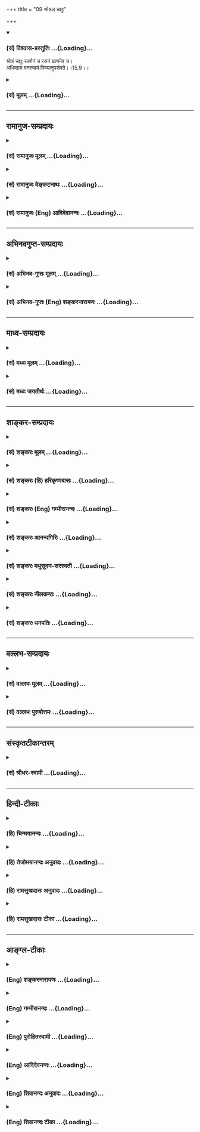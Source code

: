 +++
title = "09 श्रोत्रञ् चक्षुः"

+++
<div class="js_include" newlevelforh1="3" title="(सं) विश्वास-प्रस्तुतिः" unfilled url="/purANam/mahAbhAratam/06-bhIShma-parva/02-bhagavad-gItA-parva/saMskRtam/vishvAsa-prastutiH/15_puruShottama-yogaH/09_shrotra~n_chaxuH.md">
<details open><summary><h3>(सं) विश्वास-प्रस्तुतिः ...{Loading}...</h3></summary>

श्रोत्रं चक्षुः स्पर्शनं च रसनं घ्राणमेव च।  
अधिष्ठाय मनश्चायं विषयानुपसेवते।।15.9।।
</details>
</div>
<div class="js_include collapsed" newlevelforh1="3" title="(सं) मूलम्" unfilled url="/purANam/mahAbhAratam/06-bhIShma-parva/02-bhagavad-gItA-parva/saMskRtam/mUlam/15_puruShottama-yogaH/09_shrotra~n_chaxuH.md">
<details><summary><h3>(सं) मूलम् ...{Loading}...</h3></summary>

श्रोत्रं चक्षुः स्पर्शनं च रसनं घ्राणमेव च।  
अधिष्ठाय मनश्चायं विषयानुपसेवते।।15.9।।
</details>
</div>


_________________
## रामानुज-सम्प्रदायः
<div class="js_include collapsed" newlevelforh1="3" title="(सं) रामानुजः मूलम्" unfilled url="/purANam/mahAbhAratam/06-bhIShma-parva/02-bhagavad-gItA-parva/saMskRtam/rAmAnujaH/mUlam/15_puruShottama-yogaH/09_shrotra~n_chaxuH.md">
<details><summary><h3>(सं) रामानुजः मूलम् ...{Loading}...</h3></summary>

।।15.9।। एतानि मनःषष्ठानि इन्द्रियाणि **अधिष्ठाय**
स्वस्वविषयवृत्त्यनुगुणानि कृत्वा तान् शब्दादीन् **विषयान्** **उपसेवते
उपभुंक्ते।**

</details>
</div>
<div class="js_include collapsed" newlevelforh1="3" title="(सं) रामानुजः वेङ्कटनाथः" unfilled url="/purANam/mahAbhAratam/06-bhIShma-parva/02-bhagavad-gItA-parva/saMskRtam/rAmAnujaH/venkaTanAthaH/15_puruShottama-yogaH/09_shrotra~n_chaxuH.md">
<details><summary><h3>(सं) रामानुजः वेङ्कटनाथः ...{Loading}...</h3></summary>

  
  
।।15.9।। No commentary.  
  

</details>
</div>
<div class="js_include collapsed" newlevelforh1="3" title="(सं) रामानुजः (Eng) आदिदेवानन्दः" unfilled url="/purANam/mahAbhAratam/06-bhIShma-parva/02-bhagavad-gItA-parva/saMskRtam/rAmAnujaH/english/AdidevAnandaH/15_puruShottama-yogaH/09_shrotra~n_chaxuH.md">
<details><summary><h3>(सं) रामानुजः (Eng) आदिदेवानन्दः ...{Loading}...</h3></summary>

15.9 Presiding over these sense-organs, of which the mind is the sixth,
the lord of the body drives the organs towards their corresponding
objects like sound and the rest and enjoys them.

</details>
</div>


_________________
## अभिनवगुप्त-सम्प्रदायः
<div class="js_include collapsed" newlevelforh1="3" title="(सं) अभिनव-गुप्तः मूलम्" unfilled url="/purANam/mahAbhAratam/06-bhIShma-parva/02-bhagavad-gItA-parva/saMskRtam/abhinava-guptaH/mUlam/15_puruShottama-yogaH/09_shrotra~n_chaxuH.md">
<details><summary><h3>(सं) अभिनव-गुप्तः मूलम् ...{Loading}...</h3></summary>

।।15.9 -- 15.11।। एवं सृष्टौ संहारे च एतैः साहित्यमस्योक्त्वा स्थितावपि
स्थानासनमननादिरूपायां +++(N ममतादि)+++ विषयग्रहणात्मिकायां +++(omits स्थितावपि
-- त्मिकायाम्)+++ तत्सहितस्यैवास्य व्यापार इति निश्चीयते -- श्रोत्रमित्यादि
अचेतस इत्यन्तम्। मनः इत्यनेनान्तःकरणमुपलक्ष्यते। अत एव
शरीरस्थितियोगात्तिष्ठन्तम् शरीरान्तरग्रहणाय उत्क्रामन्तम् विषयान्वा
भुञ्जानं मूढा न पश्यन्ति; अप्रबुद्धत्त्वात्। प्रबुद्धास्तु सर्वत्रैव
बोधरूपमेव अनुसंदधाना +++(S;;N -- रूपमनुसंदधानाः)+++ जानन्त्येव;
इत्यलुप्तमसमाधयः; तेषां यत्नपरत्त्वात्। ,अकृतात्मनां तु यत्नोऽपि न फलाय;
अपरिपक्वकषायत्त्वात्। न हि शरदि सलिलादिसामग्रीसंमर्देऽपि धान्यबीजानि
उप्यमानानि फलसंपदे अलम्। अत एव सामग्री एव सा अस्य न भवति। अन्यदेव किल,+++(S
omits किल)+++ मधुमाससंभृतजलधरपटलीप्रेरितमम्भः काचिदेव च सा भूः; यस्यां
शिशिरविवशीकृतायां,+++(S;;N शिशिरवशविवशी -- )+++ रविकरस्पर्शेनैव कान्तिः। एवम्
अकृतात्मनां यत्नो न सकलाङ्गपरिपूर्णत्वमायाति +++(;N परिपूर्णः कर्तुमायाति)+++।
अत एव प्राप्याप्युपायं पारमेश्वरदीक्षादि,( परमेश्वर) ये
तथाविधक्रोधमोहादिग्रन्थिसन्दर्भगर्भीकृतान्तर्दृशः (
सन्दर्भीकृतान्तर्दृशः) ; तेषु उपाय एव साकल्यं न भजतीति मन्तव्यम्।
यदुक्तम् +++(S;;N तदुक्तम्)+++ -- क्रोधादौ दृश्यमाने हि दीक्षितोऽपि न
मुक्तिभाक्। इति।

</details>
</div>
<div class="js_include collapsed" newlevelforh1="3" title="(सं) अभिनव-गुप्तः (Eng) शङ्करनारायणः" unfilled url="/purANam/mahAbhAratam/06-bhIShma-parva/02-bhagavad-gItA-parva/saMskRtam/abhinava-guptaH/english/shankaranArAyaNaH/15_puruShottama-yogaH/09_shrotra~n_chaxuH.md">
<details><summary><h3>(सं) अभिनव-गुप्तः (Eng) शङ्करनारायणः ...{Loading}...</h3></summary>

15.9 See Comment under 15.11

</details>
</div>


_________________
## माध्व-सम्प्रदायः
<div class="js_include collapsed" newlevelforh1="3" title="(सं) मध्वः मूलम्" unfilled url="/purANam/mahAbhAratam/06-bhIShma-parva/02-bhagavad-gItA-parva/saMskRtam/madhvaH/mUlam/15_puruShottama-yogaH/09_shrotra~n_chaxuH.md">
<details><summary><h3>(सं) मध्वः मूलम् ...{Loading}...</h3></summary>

।।15.9।। इन्द्रियद्वाराऽपि सोऽपि भुङ्क्ते। तद्य इमे वीणायां गायन्त्येतं
ते गायन्ति इति च श्रुतिः। गुणान्वितमेव भुङ्क्ते। न ह वै देवान्पापं
गच्छति \[बृ.उ.1।5।20\] इति श्रुतेः।

</details>
</div>
<div class="js_include collapsed" newlevelforh1="3" title="(सं) मध्वः जयतीर्थः" unfilled url="/purANam/mahAbhAratam/06-bhIShma-parva/02-bhagavad-gItA-parva/saMskRtam/madhvaH/jayatIrthaH/15_puruShottama-yogaH/09_shrotra~n_chaxuH.md">
<details><summary><h3>(सं) मध्वः जयतीर्थः ...{Loading}...</h3></summary>

।।15.9।। अस्तीश्वरस्य भोगः। किन्तु जीवेन्द्रियैर्नास्तीत्यतो
जीवविषयमेतदित्यत आह -- **इन्द्रिये**ति। राजाद्यन्तर्गतं गायन्तीत्यनेन हि
तच्छ्रोत्रेण गानभोगो लभ्यते। विषयभोगाङ्गीकारे दुष्टस्यापि भोगः
स्यादित्यत उत्तरवाक्यगतं विशेषणमाश्रित्याह -- **गुणे**ति।
गुणमेवेत्यर्थः। एतद्भुञ्जानस्य विशेषणमिति केचित् तान्प्रत्याह -- **न ह
वा** इति।

</details>
</div>


_________________
## शाङ्कर-सम्प्रदायः
<div class="js_include collapsed" newlevelforh1="3" title="(सं) शङ्करः मूलम्" unfilled url="/purANam/mahAbhAratam/06-bhIShma-parva/02-bhagavad-gItA-parva/saMskRtam/shankaraH/mUlam/15_puruShottama-yogaH/09_shrotra~n_chaxuH.md">
<details><summary><h3>(सं) शङ्करः मूलम् ...{Loading}...</h3></summary>

।।15.9।। --,**श्रोत्रं चक्षुः स्पर्शनं च** त्वगिन्द्रियं **रसनं घ्राणमेव
च मनश्च** षष्ठं प्रत्येकम् इन्द्रियेण सह; **अधिष्ठाय** देहस्थः
**विषयान्** शब्दादीन् **उपसेवते**।। एवं देहगतं देहात् --,

</details>
</div>
<div class="js_include collapsed" newlevelforh1="3" title="(सं) शङ्करः (हि) हरिकृष्णदासः" unfilled url="/purANam/mahAbhAratam/06-bhIShma-parva/02-bhagavad-gItA-parva/saMskRtam/shankaraH/hindI/harikRShNadAsaH/15_puruShottama-yogaH/09_shrotra~n_chaxuH.md">
<details><summary><h3>(सं) शङ्करः (हि) हरिकृष्णदासः ...{Loading}...</h3></summary>

।।15.9।। वे ( मनसहित छः इन्द्रियाँ ) कौनसी हैं, यह शरीरमें स्थित (
जीवात्मा ) श्रोत्र; चक्षु; त्वचा; रसना और नासिका इनमेंसे प्रत्येक
इन्द्रियको और उसके छठे मनको; आश्रय बनाकर; शब्दादि विषयोंका सेवन किया
करता है।

</details>
</div>
<div class="js_include collapsed" newlevelforh1="3" title="(सं) शङ्करः (Eng) गम्भीरानन्दः" unfilled url="/purANam/mahAbhAratam/06-bhIShma-parva/02-bhagavad-gItA-parva/saMskRtam/shankaraH/english/gambhIrAnandaH/15_puruShottama-yogaH/09_shrotra~n_chaxuH.md">
<details><summary><h3>(सं) शङ्करः (Eng) गम्भीरानन्दः ...{Loading}...</h3></summary>

15.9 Seated in the body, it upasevate, enjoys; visayan, the
objects-sound etc.; adhisthaya, by presiding over; srotram, the ear;
caksuh, eyes; sparsanam, skin, the organ of touch; rasanam, tongue; eva
ca, as also; the ghranam, nose; and manah, the mind, the
sixth-(presiding over) each one of them along with its (corresponding)
organ.

</details>
</div>
<div class="js_include collapsed" newlevelforh1="3" title="(सं) शङ्करः आनन्दगिरिः" unfilled url="/purANam/mahAbhAratam/06-bhIShma-parva/02-bhagavad-gItA-parva/saMskRtam/shankaraH/AnandagiriH/15_puruShottama-yogaH/09_shrotra~n_chaxuH.md">
<details><summary><h3>(सं) शङ्करः आनन्दगिरिः ...{Loading}...</h3></summary>

।।15.9।। मनःषष्ठानीन्द्रियाण्येव प्रश्नद्वारा विशेषतो दर्शयति --
**कानीति।**

</details>
</div>
<div class="js_include collapsed" newlevelforh1="3" title="(सं) शङ्करः मधुसूदन-सरस्वती" unfilled url="/purANam/mahAbhAratam/06-bhIShma-parva/02-bhagavad-gItA-parva/saMskRtam/shankaraH/madhusUdana-sarasvatI/15_puruShottama-yogaH/09_shrotra~n_chaxuH.md">
<details><summary><h3>(सं) शङ्करः मधुसूदन-सरस्वती ...{Loading}...</h3></summary>

।।15.9।। तान्येवेन्द्रियाणि दर्शयन् यदर्थं गृहीत्वा गच्छति तदाह --
श्रोत्रमिति। श्रोत्रं चक्षुः स्पर्शनं च रसनं घ्राणमेव च
चकारात्कर्मेन्द्रियाणि प्राणं च मनश्च षष्ठमधिष्ठायैव आश्रित्यैव विषयान्
शब्दादीनयं जीव उपसेवते भुंक्ते।

</details>
</div>
<div class="js_include collapsed" newlevelforh1="3" title="(सं) शङ्करः नीलकण्ठः" unfilled url="/purANam/mahAbhAratam/06-bhIShma-parva/02-bhagavad-gItA-parva/saMskRtam/shankaraH/nIlakaNThaH/15_puruShottama-yogaH/09_shrotra~n_chaxuH.md">
<details><summary><h3>(सं) शङ्करः नीलकण्ठः ...{Loading}...</h3></summary>

।।15.9।। कानि तानि मनःषष्ठानि। तानि गृहीत्वा गत्वा चायं किं करोतीत्यत आह
-- **श्रोत्रमिति।** अधिष्ठाय व्यापारवन्ति कृत्वा विषयान् शब्दादीनुपसेवते
प्रकाशयति। यथा दीपः स्वस्य वृत्तिलाभाय तैलवर्त्याद्यपेक्षमाणोऽपि
स्वविषयावभासने स्वयमेव प्रभुः एवं जीवोऽपि घटाकारत्वलाभाय
मनःषष्ठानीन्द्रियाणि सूर्यादींश्चापेक्षते तथापि घटावभासं स्वयमेव करोति
नेतराणि इन्द्रियसूर्यादीनि स्वभास्यत्वात्तैलवर्त्यादिवदित्याशयः।

</details>
</div>
<div class="js_include collapsed" newlevelforh1="3" title="(सं) शङ्करः धनपतिः" unfilled url="/purANam/mahAbhAratam/06-bhIShma-parva/02-bhagavad-gItA-parva/saMskRtam/shankaraH/dhanapatiH/15_puruShottama-yogaH/09_shrotra~n_chaxuH.md">
<details><summary><h3>(सं) शङ्करः धनपतिः ...{Loading}...</h3></summary>

।।15.9।। कानि पुनस्तानि किमर्थ च तानि गृहीत्वा संयातीति चेत्तत्राह।
श्रोत्रं चक्षुः स्पर्शनं च त्वग्न्द्रियं रसनं घ्राणमेवच।
चकारत्प्राणादिसमुच्चयः। मनः षष्ठं प्रत्येकमिन्द्रियेण सह अधिष्ठाय
देहस्थोऽयं जीवो विषयान् शब्दादीनुपसेवते भुङ्क्तेः।

</details>
</div>


_________________
## वल्लभ-सम्प्रदायः
<div class="js_include collapsed" newlevelforh1="3" title="(सं) वल्लभः मूलम्" unfilled url="/purANam/mahAbhAratam/06-bhIShma-parva/02-bhagavad-gItA-parva/saMskRtam/vallabhaH/mUlam/15_puruShottama-yogaH/09_shrotra~n_chaxuH.md">
<details><summary><h3>(सं) वल्लभः मूलम् ...{Loading}...</h3></summary>

।।15.9।। तान्येवेन्द्रियाणि सेवते इति दर्शयन्यदर्थं गृहीत्वा गच्छति तदाह
-- श्रोत्रमिति स्पष्टम्। प्राकृताहङ्कारकार्यं स्वस्वविषयवृत्त्यनुगुणं
कृत्वा तत्तच्छब्दादीन् विषयानुपभुङ्क्ते।

</details>
</div>
<div class="js_include collapsed" newlevelforh1="3" title="(सं) वल्लभः पुरुषोत्तमः" unfilled url="/purANam/mahAbhAratam/06-bhIShma-parva/02-bhagavad-gItA-parva/saMskRtam/vallabhaH/puruShottamaH/15_puruShottama-yogaH/09_shrotra~n_chaxuH.md">
<details><summary><h3>(सं) वल्लभः पुरुषोत्तमः ...{Loading}...</h3></summary>

  
  
।।15.9।। किमर्थं गृहीत्वा गच्छति इत्यत आह -- श्रोत्रमिति।
श्रोत्रादीनीन्द्रियाणि लौकिकस्थूलशरीरे स्थूलानि मनः अन्तःकरणं च अधिष्ठाय
मुख्यरूपेण तत्र स्वयं स्थितिं कृत्वा अग्रे अलौकिकतदनुभवार्थं विषयान् उप
स्वांशजीवसमीपे सेवते भोगं करोतीत्यर्थः। ,

</details>
</div>


_________________
## संस्कृतटीकान्तरम्
<div class="js_include collapsed" newlevelforh1="3" title="(सं) श्रीधर-स्वामी" unfilled url="/purANam/mahAbhAratam/06-bhIShma-parva/02-bhagavad-gItA-parva/saMskRtam/shrIdhara-svAmI/15_puruShottama-yogaH/09_shrotra~n_chaxuH.md">
<details><summary><h3>(सं) श्रीधर-स्वामी ...{Loading}...</h3></summary>

।।15.9।। तान्येवेन्द्रियाणि दर्शयन्यदर्थं गृहीत्वा गच्छति तदाह **--
श्रोत्रमिति।** श्रोत्रादीनि बाह्येन्द्रियाणि
मनश्चान्तःकरणमधिष्ठायाश्रित्य शब्दादीन्विषयानयं जीव उपभुङ्क्ते।

</details>
</div>


_________________
## हिन्दी-टीकाः
<div class="js_include collapsed" newlevelforh1="3" title="(हि) चिन्मयानन्दः" unfilled url="/purANam/mahAbhAratam/06-bhIShma-parva/02-bhagavad-gItA-parva/hindI/chinmayAnandaH/15_puruShottama-yogaH/09_shrotra~n_chaxuH.md">
<details><summary><h3>(हि) चिन्मयानन्दः ...{Loading}...</h3></summary>

।।15.9।। शुद्ध चैतन्य स्वरूप स्वत किसी वस्तु को प्रकाशित नहीं करता है;
क्योंकि उसमें विषयों का सर्वथा अभाव रहता है। परन्तु यही चैतन्य बुद्धि
में परावर्तित होकर वस्तुओं को प्रकाशित करता है। यही बुद्धि का प्रकाश
कहलाता है; जो इन्द्रियों के माध्यम से वस्तुओं को प्रकाशित करता है। मन
सभी इन्द्रियों के साथ युक्त होता है; जिसके कारण बाह्य वस्तुओं का
सम्पूर्ण ज्ञान संभव होता है। बुद्धि की उपाधि से युक्त चैतन्य ही विषयों
का भोक्ता जीव है। यदि यह चैतन्य आत्मा सर्वत्र विद्यमान है और हमारा स्वरूप
ही है; जिसके द्वारा हम सम्पूर्ण जगत् का अनुभव कर रहे हैं; तो क्या कारण
है कि हम उसे पहचानते नहीं हैं इसका कारण अज्ञान है। भगवान् कहते हैं

</details>
</div>
<div class="js_include collapsed" newlevelforh1="3" title="(हि) तेजोमयानन्दः अनुवादः" unfilled url="/purANam/mahAbhAratam/06-bhIShma-parva/02-bhagavad-gItA-parva/hindI/tejomayAnandaH/anuvAdaH/15_puruShottama-yogaH/09_shrotra~n_chaxuH.md">
<details><summary><h3>(हि) तेजोमयानन्दः अनुवादः ...{Loading}...</h3></summary>

।।15.9।। (यह जीव) श्रोत्र, चक्षु, स्पर्शेन्द्रिय, रसना और घ्राण (नाक) इन
इन्द्रियों तथा मन को आश्रय करके अर्थात् इनके द्वारा विषयों का सेवन करता
है।।

</details>
</div>
<div class="js_include collapsed" newlevelforh1="3" title="(हि) रामसुखदासः अनुवादः" unfilled url="/purANam/mahAbhAratam/06-bhIShma-parva/02-bhagavad-gItA-parva/hindI/rAmasukhadAsaH/anuvAdaH/15_puruShottama-yogaH/09_shrotra~n_chaxuH.md">
<details><summary><h3>(हि) रामसुखदासः अनुवादः ...{Loading}...</h3></summary>

।।15.9।। यह जीवात्मा मनका आश्रय लेकर श्रोत्र, नेत्र, त्वचा, रसना और घ्राण
-- इन पाँचों इन्द्रियोंके द्वारा विषयोंका सेवन करता है।

</details>
</div>
<div class="js_include collapsed" newlevelforh1="3" title="(हि) रामसुखदासः टीका" unfilled url="/purANam/mahAbhAratam/06-bhIShma-parva/02-bhagavad-gItA-parva/hindI/rAmasukhadAsaH/TIkA/15_puruShottama-yogaH/09_shrotra~n_chaxuH.md">
<details><summary><h3>(हि) रामसुखदासः टीका ...{Loading}...</h3></summary>

।।15.9।।***व्याख्या --***  **अधिष्ठाय मनश्चायम् --** मनमें अनेक
प्रकारके (अच्छेबुरे) संकल्पविकल्प होते रहते हैं। इनसे स्वयं की स्थितिमें
कोई अन्तर नहीं आता क्योंकि स्वयं (चेतनतत्त्व; आत्मा) जड शरीर;
इन्द्रियाँ; मन; बुद्धिसे अत्यन्त परे और उनका आश्रय तथा प्रकाशक है।
संकल्पविकल्प आतेजाते हैं और स्वयं सदा ज्योंकात्यों रहता है। मनका संयोग
होनेपर ही सुनने; देखने; स्पर्श करने; स्वाद लेने तथा सूँघनेका ज्ञान होता
है। जीवात्माको मनके बिना इन्द्रियोंसे सुखदुःख नहीं मिल सकता। इसलिये यहाँ
मनको अधिष्ठित करनेकी बात कही गयी है। तात्पर्य यह है कि जीवात्मा मनको
अधिष्ठित करनेके अर्थात् उसका आश्रय लेकर ही इन्द्रियोंके द्वारा विषयोंका
सेवन करता है।  
  
**श्रोत्रं चक्षुः स्पर्शनं च रसनं घ्राणमेव च --** श्रवणेन्द्रिय अर्थात्
कानोंमें सुननेकी शक्ति **(टिप्पणी प₀ 764)** **श्रोत्रम्** है। आजतक हमने
अनेक प्रकारके अनुकल (स्तुति; मान; बड़ाई; आशीर्वाद; मधुर गान; वाद्य आदि)
और प्रतिकूल (निन्दा; अपमान; शाप; गाली आदि) शब्द सुने हैं पर उनसे स्वयं
में क्या फरक पड़ाकिसीको पौत्रके जन्म तथा पुत्रकी मृत्युका समाचार एक साथ
मिला। दोनों समाचार सुननेसे एकके जन्म तथा दूसरेकी मृत्यु का जो ज्ञान हुआ;
उस ज्ञान में कोई अन्तर नहीं आया। जब ज्ञानमें भी कोई अन्तर नहीं आया; तो
फिर ज्ञाता में अन्तर आयेगा ही कैसे अतः जन्म और मृत्युका समाचार सुननेसे
अन्तःकरणमें (माने हुए सम्बन्धके कारण) जो असर होता है; उसकी तरफ दृष्टि न
रखकर इस ज्ञान पर ही दृष्टि रखनी चाहिये। इसी तरह अन्य इन्द्रियोंके
विषयमें भी समझ लेना चाहिये। नेत्रेन्द्रिय अर्थात् नेत्रोंमें देखनेकी
शक्ति **चक्षुः** है। आजतक हमने अनेक सुन्दर; असुन्दर; मनोहर; भयानक रूप या
दृश्य देखे हैं पर उनसे अपने स्वरूप में क्या फरक पड़ास्पर्शेन्द्रिय
अर्थात् त्वचामें स्पर्श करनेकी शक्ति **स्पर्शनम्** है। जीवनमें हमारेको
अनेक कोमल; कठोर; चिपचिपे; ठण्डे; गरम आदि स्पर्श प्राप्त हुए हैं; पर उनसे
स्वयं की स्थितिमें क्या अन्तर आयारसनेन्द्रिय अर्थात् जीभमें स्वाद लेनेकी
शक्ति **रसनम्** है। कड़ुआ; तीखा; मीठा; कसैला; खट्टा और नमकीन -- ये छः
प्रकारके भोजनके रस हैं। आजतक हमने तरहतरहके रसयुक्त भोजन किये हैं पर
विचार करना चाहिये कि उनसे स्वयंको क्या प्राप्त हुआघ्राणेन्द्रिय अर्थात्
नासिकामें सूँघनेकी शक्ति **घ्राणम्** है। जीवनमें हमारी नासिकाने तरहतरहकी
सुगन्ध और दुर्गन्ध ग्रहण की है पर उनसे स्वयं में क्या फरक पड़ा  
  
**विशेष बात**  
  
श्रोत्रका वाणीसे; नेत्रका पैरसे; त्वचाका हाथसे; रसनाका उपस्थसे और
घ्राणका गुदासे (पाँचों ज्ञानेन्द्रियोंका पाँचों कर्मेन्द्रियोंसे) घनिष्ठ
सम्बन्ध है। जैसे; जो जन्मसे बहरा होता है; वह गूँगा भी होता है। पैरके
तलवेमें तेलकी मालिश करनेसे नेत्रोंपर तेलका असर पड़ता है। त्वचाके होनेसे
ही हाथ स्पर्शका काम करते हैं। रसनेन्द्रियके वशमें होनेसे उपस्थेन्द्रिय
भी वशमें हो जाती है। घ्राणसे गन्धका ग्रहण तथा उससे सम्बन्धित गुदासे
गन्धका त्याग होता है। पञ्चमहाभूतोंमें एकएक महाभूतके सत्त्वगुणअंशसे
ज्ञानेन्द्रियाँ; रजोगुणअंशसे कर्मेन्द्रियाँ और तमोगुणअंशसे शब्दादि
पाँचों विषय बने हैं।**पञ्चमहाभूत सत्त्वगुणअंश रजोगुणअंश तमोगुणअंश; आकाश
श्रोत्र वाक् शब्द;वायु त्वचा हस्त स्पर्श;अग्नि नेत्र पाद रूप; जल रसना
उपस्थ रस; पृथ्वी घ्राण गुदा गन्ध**  
  
पाँचों महाभूतोंके मिले हुए सत्त्वगुणअंशसे मन और बुद्धि; रजोगुणअंशसे
प्राण और तमोगुणअंशसे शरीर बना है।**विषयानुपसेवते --** जैसे व्यापारी किसी
कारणवश एक जगहसे दूकान उठाकर दूसरी जगह दूकान लगाता है; ऐसे ही जीवात्मा एक
शरीरको छोड़कर दूसरे शरीरमें जाता है और जैसे पहले शरीरमें विषयोंका
रागपूर्वक सेवन करता था ऐसे ही दूसरे शरीरमें जानेपर (वही स्वभाव होनेसे)
विषयोंका सेवन करने लगता है। इस प्रकार जीवात्मा बारबार विषयोंमें आसक्ति
करनेके कारण ऊँचनीच योनियोंमें भटकता रहता है। भगवान्ने यह मनुष्यशरीर अपना
उद्धार करनेके लिये दिया है; सुखदुःख भोगनेके लिये नहीं। जैसे ब्राह्मणको
गाय दान करनेपर हम उसको चारापानी तो दे सकते हैं; पर दी हुई गायका दूध
पीनेका हमें हक नहीं है ऐसे ही मिले हुए शरीरका सदुपयोग करना हमारा कर्तव्य
है; पर इसे अपना मानकर सुख भोगनेका हमें हक नहीं है।  
  
**विशेष बात**  
  
विषयसेवन करनेसे परिणाममें विषयोंमें रागआसक्ति ही बढ़ती है; जो कि
पुनर्जन्म तथा सम्पूर्ण दुःखोंका कारण है। विषयोंमें वस्तुतः सुख है भी
नहीं। केवल आरम्भमें भ्रमवश सुख प्रतीत होता है (18। 38)। अगर विषयोंमें
सुख होता तो जिनके पास प्रचुर भोगसामग्री है; ऐसे बड़ेब़ड़े धनी; भोगी और
पदाधिकारी तो सुखी हो ही जाते; पर वास्तवमें देखा जाय तो पता चलता है कि वे
भी दुःखी; अशान्त ही हैं। कारण यह है कि भोगपदार्थोंमें सुख है ही नहीं;
हुआ नहीं; होगा नहीं और हो सकता भी नहीं। सुख लेनेकी इच्छासे जोजो भोग भोगे
गये; उनउन भोगोंसे धैर्य नष्ट हुआ; ध्यान नष्ट हुआ; रोग पैदा हुए; चिन्ता
हुई; व्यग्रता हुई; पश्चात्ताप हुआ; बेइज्जती हुई; बल गया; धन गया; शान्ति
गयी एवं प्रायः दुःखशोक उद्वेग आये -- ऐसा यह परिणाम विचारशील व्यक्तिके
प्रत्यक्ष देखनेमें आता है **(टिप्पणी प₀ 765)**।  
  
जिस प्रकार स्वप्नमें जल पीनेसे प्यास नहीं मिटती; उसी प्रकार
भोगपदार्थोंसे न तो शान्ति मिलती है और न जलन ही मिटती है। मनुष्य सोचता है
कि इतना धन हो जाय; इतना संग्रह हो जाय; इतनी (अमुकअमक) वस्तुएँ प्राप्त हो
जायँ तो शान्ति मिल जायगी किंतु उतना हो जानेपर भी शान्ति नहीं मिलती;
उल्टे वस्तुओंके मिलनेसे उनकी लालसा और बढ़ जाती है **(टिप्पणी प₀
766.1)**। धन आदि भोगपदार्थोंके मिलनेपर भी और मिल जाय; और मिल जाय -- यह
क्रम चलता ही रहता है। परन्तु संसारमें जितना धनधान्य है; जितनी सुन्दर
स्त्रियाँ हैं; जितनी उत्तम वस्तुएँ हैं; वे सबकीसब एक साथ किसी एक
व्यक्तिको मिल भी जायँ; तो भी उनसे उसे तृप्ति नहीं हो सकती **(टिप्पणी प₀
766.2)**। इसका कारण यह है कि जीव अविनाशी परमात्माका अंश तथा चेतन है और
भोगपदार्थ नाशवान् प्रकृतिके अंश तथा जड हैं। चेतनकी भूख जड पदार्थोंके
द्वारा कैसे मिट सकती है भूख है पेटमें और हलवा बाँधा जाय पीठपर; तो भूख
कैसे मिट सकती है प्यास लगनेपर बढ़ियासेबढ़िया गरमागरम हलवा खानेपर भी
प्यास नहीं मिट सकती। इसी प्रकार जीवको प्यास तो है चिन्मय परमात्माकी; पर
वह उस प्यासको मिटाना चाहता है जड पदार्थोंके द्वारा; जिससे तृप्ति होनेकी
नहीं। तृप्ति तो दूर रही; ज्योंज्यों वह जड पदार्थोंको अपनाता है;
त्योंत्यों उसकी भूख भी बढ़ती ही जाती है। यह उसकी कितनी बड़ी भूल है  
  
साधकको चाहिये कि वह आज ही दृढ़ विचार (निश्चय) कर ले कि मेरेको
भोगबुद्धिसे विषयोंका सेवन करना ही नहीं है। उसका यह पक्का निर्णय हो जाय
कि सम्पूर्ण संसार मिलकर भी मेरेको तृप्त नहीं कर सकता। विषयसेवन न करनेका
दृढ़ विचार होनसे इन्द्रियाँ निर्विषय हो जाती हैं और इन्द्रियोंके
निर्विषय हो जानेसे मन निर्विकल्प हो जाता है। मनके निर्विकल्प हो जानेसे
बुद्धि स्वतः सम हो जाती है और बुद्धिके सम हो जानेसे परमात्माकी
प्राप्तिका स्वतः अनुभव हो जाता है (गीता 5। 19) क्योंकि परमात्मा तो सदा
प्राप्त ही हैं। विषयोंमें प्रवृत्ति होनेके कारण ही उनकी प्राप्तिका अनुभव
नहीं हो पाता। सुखभोग और संग्रह -- इन दोमें जो आसक्त हो जाते हैं; उनके
लिये परमात्मप्राप्ति तो दूर रही; वे परमात्माकी तरफ चलनेका दृढ़ निश्चय भी
नहीं कर पाते (गीता 2। 44)। गोस्वामी श्रीतुलसीदासजी महाराज
श्रीरामचरितमानसके अन्तमें प्रार्थना करते हैं -- **कामिहि नारि पिआरि जिमि
लोभिहि प्रिय जिमि दाम।  
  
**तिमि रघुनाथ निरंतर प्रिय लागहु मोहि राम।। (मानस 7। 130)जैसे कामीको
स्त्री (भोग) और लोभीको धन (संग्रह) प्यारा लगता है; ऐसे ही रघुनाथका रूप
और रामनाम मुझे निरन्तर प्यारा लगे। तात्पर्य यह है कि जैसे कामी स्त्रीके
रूपमें आकृष्ट होता है; ऐसे ही मैं रघुनाथके रूपमें निरन्तर आकृष्ट रहूँ और
जैसे लोभी धनका संग्रह करता रहता है; ऐसे ही मैं रामनामका (जपके द्वारा)
निरन्तर संग्रह करता रहूँ। संसारका भोग और संग्रह निरन्तर प्रिय नहीं लगता
-- यह नियम है पर भगवान्का रूप और नाम निरन्तर प्रिय लगता है। संतोंने भी
अपना अनुभव कहा है -- **चाख चाख सब छाड़िया मायारस खारा हो।  
  
**नामसुधारस पीजिये छिन बारंबारा हो।।  
  
**लगे मोहि राम पियारा हो।।  
  
***सम्बन्ध --***  पीछेके तीन श्लोकोंमें जीवात्माके स्वरूपका वर्णन किया
गया है। उस विषयका उपसंहार करनेके लिये आगेके श्लोकमें जीवात्माके स्वरूपको
कौन जानता है और कौन नहीं जानता -- इसका वर्णन करते हैं।**

</details>
</div>


_________________
## आङ्ग्ल-टीकाः
<div class="js_include collapsed" newlevelforh1="3" title="(Eng) शङ्करनारायणः" unfilled url="/purANam/mahAbhAratam/06-bhIShma-parva/02-bhagavad-gItA-parva/english/shankaranArAyaNaH/15_puruShottama-yogaH/09_shrotra~n_chaxuH.md">
<details><summary><h3>(Eng) शङ्करनारायणः ...{Loading}...</h3></summary>

15.9. Presiding over the ear, the eye, the touch-sense the taste-sense
and also the smell-sense and the mind, He enjoys the sense objects.

</details>
</div>
<div class="js_include collapsed" newlevelforh1="3" title="(Eng) गम्भीरानन्दः" unfilled url="/purANam/mahAbhAratam/06-bhIShma-parva/02-bhagavad-gItA-parva/english/gambhIrAnandaH/15_puruShottama-yogaH/09_shrotra~n_chaxuH.md">
<details><summary><h3>(Eng) गम्भीरानन्दः ...{Loading}...</h3></summary>

15.9 This one enjoys the objects by presiding over the ear, eyes, skin
and tongue as also the nose and the mind.

</details>
</div>
<div class="js_include collapsed" newlevelforh1="3" title="(Eng) पुरोहितस्वामी" unfilled url="/purANam/mahAbhAratam/06-bhIShma-parva/02-bhagavad-gItA-parva/english/purohitasvAmI/15_puruShottama-yogaH/09_shrotra~n_chaxuH.md">
<details><summary><h3>(Eng) पुरोहितस्वामी ...{Loading}...</h3></summary>

15.9 He is the perception of the ear, the eye, the touch, the taste and
the smell, yea and of the mind also; and the enjoyment the things which
they perceive is also His.

</details>
</div>
<div class="js_include collapsed" newlevelforh1="3" title="(Eng) आदिदेवनन्दः" unfilled url="/purANam/mahAbhAratam/06-bhIShma-parva/02-bhagavad-gItA-parva/english/AdidevanandaH/15_puruShottama-yogaH/09_shrotra~n_chaxuH.md">
<details><summary><h3>(Eng) आदिदेवनन्दः ...{Loading}...</h3></summary>

15.9 Presiding over the ear, the eye, the sense of touch, the tongue and
the nose, and the mind, It experiences these objects of senses.

</details>
</div>
<div class="js_include collapsed" newlevelforh1="3" title="(Eng) शिवानन्दः अनुवादः" unfilled url="/purANam/mahAbhAratam/06-bhIShma-parva/02-bhagavad-gItA-parva/english/shivAnandaH/anuvAdaH/15_puruShottama-yogaH/09_shrotra~n_chaxuH.md">
<details><summary><h3>(Eng) शिवानन्दः अनुवादः ...{Loading}...</h3></summary>

15.9 Presiding over the ear, the eye, touch, taste and smell, as well as
the mind, it enjoys the objects of the senses.

</details>
</div>
<div class="js_include collapsed" newlevelforh1="3" title="(Eng) शिवानन्दः टीका" unfilled url="/purANam/mahAbhAratam/06-bhIShma-parva/02-bhagavad-gItA-parva/english/shivAnandaH/TIkA/15_puruShottama-yogaH/09_shrotra~n_chaxuH.md">
<details><summary><h3>(Eng) शिवानन्दः टीका ...{Loading}...</h3></summary>

15.9 श्रोत्रम् the ear; चक्षुः the eye; स्पर्शनम् the (organ of) touch;
च and; रसनम् the (organ of) taste; घ्राणम् the (organ of) smell; एव
even; च and; अधिष्ठाय presiding over; मनः the mind; च and; अयम् this
(soul); विषयान् objects of the senses; उपसेवते enjoys.Commentary Here is
a description of how the subtle body remaining in the gross body enjoys
the objects of the senses.The individual soul uses the mind along with
each sense separately and enjoys or experiences the objects of the
senses such as sound; touch; colour (form); taste and smell.It sits on
the marvellous car of its mind; passes through the gateway of the ear in
the twinkling of an eye and enjoys the various kinds of music of this
world. It holds the reins of the nerves of sensation; enters the domain
of touch through the portal of the skin and enjoys the diverse kinds of
soft objects. It roams about in the hills of beautiful forms and enjoys
them through the windows of his eyes. It enters the cave of taste by the
avenue of the tongue and enjoyes dainties; palatable dishes and
refreshing beverages. It enters the forest of scents through the door of
the nose and enjoys them to its hearts content.It makes its abode in the
ears; the eyes; the skin; the tongue and the nose; as also in the mind
and enjoys the objects of the senses. It gains experiences of the outer
world through the mind;,intellect; subconscious mind; egoism; the ten
senses and the five vital airs.Ghranameva cha The word cha (and)
indicates that we shall have to include the five organs of action; and
also the fourfold inner instrument (mind; intellect; subconscious mind
and egoism). In the Katha Upanishad it is said आत्मेन्द्रियमनोयुक्तं
भोक्तेत्याहुर्मनीषिणः।। The Self; the senses and the mind united; the
wise call the enjoyer.

</details>
</div>
